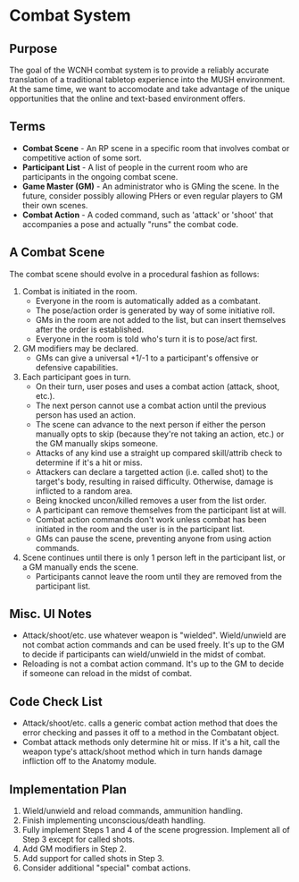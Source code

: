 # Combat System 

## Purpose
The goal of the WCNH combat system is to provide a reliably accurate translation of a traditional tabletop experience into the MUSH environment.  At the same time, we want to accomodate and take advantage of the unique opportunities that the online and text-based environment offers.

## Terms
* **Combat Scene** - An RP scene in a specific room that involves combat or competitive action of some sort.
* **Participant List** - A list of people in the current room who are participants in the ongoing combat scene.
* **Game Master (GM)** - An administrator who is GMing the scene.  In the future, consider possibly allowing PHers or even regular players to GM their own scenes.
* **Combat Action** - A coded command, such as 'attack' or 'shoot' that accompanies a pose and actually "runs" the combat code.

## A Combat Scene 
The combat scene should evolve in a procedural fashion as follows:

1. Combat is initiated in the room.
    * Everyone in the room is automatically added as a combatant.
    * The pose/action order is generated by way of some initiative roll.
    * GMs in the room are not added to the list, but can insert themselves after the order is established.
    * Everyone in the room is told who's turn it is to pose/act first.
2. GM modifiers may be declared.
    * GMs can give a universal +1/-1 to a participant's offensive or defensive capabilities.
3. Each participant goes in turn.
    * On their turn, user poses and uses a combat action (attack, shoot, etc.).
    * The next person cannot use a combat action until the previous person has used an action.
    * The scene can advance to the next person if either the person manually opts to skip (because they're not taking an action, etc.) or the GM manually skips someone.
    * Attacks of any kind use a straight up compared skill/attrib check to determine if it's a hit or miss.
    * Attackers can declare a targetted action (i.e. called shot) to the target's body, resulting in raised difficulty.  Otherwise, damage is inflicted to a random area.
    * Being knocked uncon/killed removes a user from the list order.
    * A participant can remove themselves from the participant list at will.
    * Combat action commands don't work unless combat has been initiated in the room and the user is in the participant list.
    * GMs can pause the scene, preventing anyone from using action commands.
4. Scene continues until there is only 1 person left in the participant list, or a GM manually ends the scene.
    * Participants cannot leave the room until they are removed from the participant list.

## Misc. UI Notes
* Attack/shoot/etc. use whatever weapon is "wielded".  Wield/unwield are not combat action commands and can be used freely.  It's up to the GM to decide if participants can wield/unwield in the midst of combat.
* Reloading is not a combat action command.  It's up to the GM to decide if someone can reload in the midst of combat.

## Code Check List
* Attack/shoot/etc. calls a generic combat action method that does the error checking and passes it off to a method in the Combatant object.
* Combat attack methods only determine hit or miss.  If it's a hit, call the weapon type's attack/shoot method which in turn hands damage infliction off to the Anatomy module.

## Implementation Plan
1. Wield/unwield and reload commands, ammunition handling.
2. Finish implementing unconscious/death handling.
3. Fully implement Steps 1 and 4 of the scene progression.  Implement all of Step 3 except for called shots.
4. Add GM modifiers in Step 2.
5. Add support for called shots in Step 3.
6. Consider additional "special" combat actions.